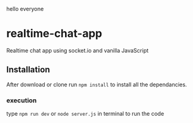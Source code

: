 hello everyone
# realtime-chat-app
Realtime chat app using socket.io and vanilla JavaScript


## Installation 
After download or clone run `npm install` to install all the dependancies.

### execution
type `npm run dev` or `node server.js` in terminal to run the code
